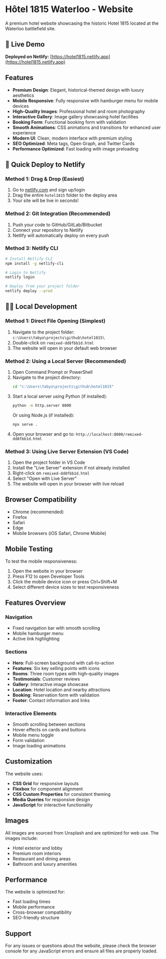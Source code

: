 # Hôtel 1815 Waterloo - Website

A premium hotel website showcasing the historic Hotel 1815 located at the Waterloo battlefield site.

## 🚀 Live Demo

**Deployed on Netlify:** [https://hotel1815.netlify.app](https://hotel1815.netlify.app)

## Features

- **Premium Design**: Elegant, historical-themed design with luxury aesthetics
- **Mobile Responsive**: Fully responsive with hamburger menu for mobile devices
- **High-Quality Images**: Professional hotel and room photography
- **Interactive Gallery**: Image gallery showcasing hotel facilities
- **Booking Form**: Functional booking form with validation
- **Smooth Animations**: CSS animations and transitions for enhanced user experience
- **Modern UI**: Clean, modern interface with premium styling
- **SEO Optimized**: Meta tags, Open Graph, and Twitter Cards
- **Performance Optimized**: Fast loading with image preloading

## 🚀 Quick Deploy to Netlify

### Method 1: Drag & Drop (Easiest)
1. Go to [netlify.com](https://netlify.com) and sign up/login
2. Drag the entire `hotel1815` folder to the deploy area
3. Your site will be live in seconds!

### Method 2: Git Integration (Recommended)
1. Push your code to GitHub/GitLab/Bitbucket
2. Connect your repository to Netlify
3. Netlify will automatically deploy on every push

### Method 3: Netlify CLI
```bash
# Install Netlify CLI
npm install -g netlify-cli

# Login to Netlify
netlify login

# Deploy from your project folder
netlify deploy --prod
```

## 🏃‍♂️ Local Development

### Method 1: Direct File Opening (Simplest)
1. Navigate to the project folder: `c:\Users\Yabyo\projects\github\hotel1815\`
2. Double-click on `remixed-dd8fbb1d.html`
3. The website will open in your default web browser

### Method 2: Using a Local Server (Recommended)
1. Open Command Prompt or PowerShell
2. Navigate to the project directory:
   ```bash
   cd "c:\Users\Yabyo\projects\github\hotel1815"
   ```
3. Start a local server using Python (if installed):
   ```bash
   python -m http.server 8000
   ```
   Or using Node.js (if installed):
   ```bash
   npx serve .
   ```
4. Open your browser and go to: `http://localhost:8000/remixed-dd8fbb1d.html`

### Method 3: Using Live Server Extension (VS Code)
1. Open the project folder in VS Code
2. Install the "Live Server" extension if not already installed
3. Right-click on `remixed-dd8fbb1d.html`
4. Select "Open with Live Server"
5. The website will open in your browser with live reload

## Browser Compatibility

- Chrome (recommended)
- Firefox
- Safari
- Edge
- Mobile browsers (iOS Safari, Chrome Mobile)

## Mobile Testing

To test the mobile responsiveness:
1. Open the website in your browser
2. Press F12 to open Developer Tools
3. Click the mobile device icon or press Ctrl+Shift+M
4. Select different device sizes to test responsiveness

## Features Overview

### Navigation
- Fixed navigation bar with smooth scrolling
- Mobile hamburger menu
- Active link highlighting

### Sections
- **Hero**: Full-screen background with call-to-action
- **Features**: Six key selling points with icons
- **Rooms**: Three room types with high-quality images
- **Testimonials**: Customer reviews
- **Gallery**: Interactive image showcase
- **Location**: Hotel location and nearby attractions
- **Booking**: Reservation form with validation
- **Footer**: Contact information and links

### Interactive Elements
- Smooth scrolling between sections
- Hover effects on cards and buttons
- Mobile menu toggle
- Form validation
- Image loading animations

## Customization

The website uses:
- **CSS Grid** for responsive layouts
- **Flexbox** for component alignment
- **CSS Custom Properties** for consistent theming
- **Media Queries** for responsive design
- **JavaScript** for interactive functionality

## Images

All images are sourced from Unsplash and are optimized for web use. The images include:
- Hotel exterior and lobby
- Premium room interiors
- Restaurant and dining areas
- Bathroom and luxury amenities

## Performance

The website is optimized for:
- Fast loading times
- Mobile performance
- Cross-browser compatibility
- SEO-friendly structure

## Support

For any issues or questions about the website, please check the browser console for any JavaScript errors and ensure all files are properly loaded.
